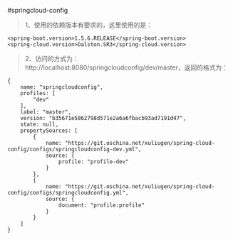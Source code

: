 #springcloud-config

>1、使用的依赖版本有要求的，这里使用的是：

```
<spring-boot.version>1.5.6.RELEASE</spring-boot.version>
<spring-cloud.version>Dalston.SR3</spring-cloud.version>

```

>2、访问的方式为：http://localhost:8080/springcloudconfig/dev/master，返回的格式为：


```
{
    name: "springcloudconfig",
    profiles: [
        "dev"
    ],
    label: "master",
    version: "b35671e5862798d571e2a6a6fbacb93ad7191d47",
    state: null,
    propertySources: [
        {
            name: "https://git.oschina.net/xuliugen/spring-cloud-config/configs/springcloudconfig-dev.yml",
            source: {
                profile: "profile-dev"
            }
        },
        {
            name: "https://git.oschina.net/xuliugen/spring-cloud-config/configs/springcloudconfig.yml",
            source: {
                document: "profile:profile"
            }
        }
    ]
}

```